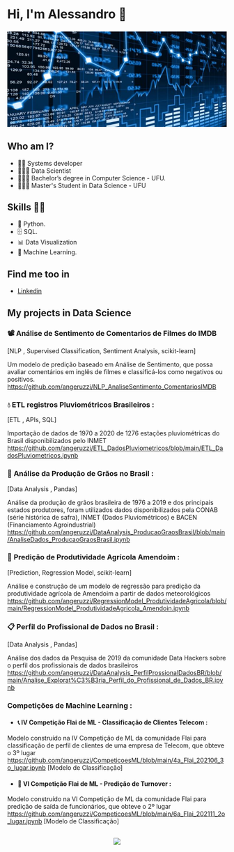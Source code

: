  # **Hi, I'm Alessandro** 👋 
###  
![GitHub Logo](fundo_ds_git.JPG)

## Who am I? 

* 👨‍💻 Systems developer
* 🧑🏻‍🎓 Data Scientist
* 👨🏼‍🎓 Bachelor’s degree in Computer Science - UFU.
* 👨🏼‍🎓 Master's Student in Data Science - UFU 

## Skills 👩‍💻

* 🐍 Python.
* 🗄 SQL.
* 📊 Data Visualization
* 🔮 Machine Learning. 

## Find me too in

*  [Linkedin]( https://www.linkedin.com/in/alessandroangeruzzi/ )

## **My projects in Data Science**

### 📽️ Análise de Sentimento de Comentarios de Filmes do IMDB
[NLP , Supervised Classification, Sentiment Analysis, scikit-learn]

Um modelo de predição baseado em Análise de Sentimento, que possa avaliar comentários em inglês de filmes e classificá-los como negativos ou positivos.
<br>https://github.com/angeruzzi/NLP_AnaliseSentimento_ComentariosIMDB
<br>

### :droplet: **ETL registros Pluviométricos Brasileiros** :  
[ETL , APIs, SQL]

Importação de dados de 1970 a 2020 de 1276 estações pluviométricas do Brasil disponibilizados pelo INMET
<br>https://github.com/angeruzzi/ETL_DadosPluviometricos/blob/main/ETL_DadosPluviometricos.ipynb 
<br>

### :ear_of_rice: **Análise da Produção de Grãos no Brasil** : 
[Data Analysis , Pandas]

Análise da produção de grãos brasileira de 1976 a 2019 e dos principais estados produtores, foram utilizados dados disponibilizados pela CONAB (série histórica de safra), INMET (Dados Pluviométricos) e BACEN (Financiamento Agroindustrial) 
<br>https://github.com/angeruzzi/DataAnalysis_ProducaoGraosBrasil/blob/main/AnaliseDados_ProducaoGraosBrasil.ipynb 
<br>

 ### :seedling: **Predição de Produtividade Agrícola Amendoim** :  
[Prediction, Regression Model, scikit-learn]

Análise e construção de um modelo de regressão para predição da produtividade agrícola de Amendoim a partir de dados meteorológicos
<br>https://github.com/angeruzzi/RegressionModel_ProdutividadeAgricola/blob/main/RegressionModel_ProdutividadeAgricola_Amendoin.ipynb 
<br>

### :clipboard: **Perfil do Profissional de Dados no Brasil** : 
[Data Analysis , Pandas]

Análise dos dados da Pesquisa de 2019 da comunidade Data Hackers sobre o perfil dos profissionais de dados brasileiros
<br>https://github.com/angeruzzi/DataAnalysis_PerfilProssionalDadosBR/blob/main/Analise_Explorat%C3%B3ria_Perfil_do_Profissional_de_Dados_BR.ipynb
<br>

### **Competições de Machine Learning** :

* #### :telephone_receiver: **IV Competição Flai de ML - Classificação de Clientes Telecom** : 

Modelo construído na IV Competição de ML da comunidade Flai para classificação de perfil de clientes de uma empresa de Telecom, que obteve o 3º lugar
<br>https://github.com/angeruzzi/CompeticoesML/blob/main/4a_Flai_202106_3o_lugar.ipynb [Modelo de Classificação]
<br>

* #### :raising_hand: **VI Competição Flai de ML - Predição de Turnover** : 

Modelo construído na VI Competição de ML da comunidade Flai para predição de saída de funcionários, que obteve o 2º lugar
<br>https://github.com/angeruzzi/CompeticoesML/blob/main/6a_Flai_202111_2o_lugar.ipynb [Modelo de Classificação]
<br>

##

<div align="center">
     <a href="https://github.com/angeruzzi">
     <img height="150em" src="https://github-readme-stats.vercel.app/api?username=angeruzzi&show_icons=true&theme=radical&include_all_commits=true&count_private=true"/>
</div>
 
<!--
**angeruzzi/angeruzzi** is a ✨ _special_ ✨ repository because its `README.md` (this file) appears on your GitHub profile.

Here are some ideas to get you started:

- 🔭 I’m currently working on ...
- 🌱 I’m currently learning ...
- 👯 I’m looking to collaborate on ...
- 🤔 I’m looking for help with ...
- 💬 Ask me about ...
- 📫 How to reach me: ...
- 😄 Pronouns: ...
- ⚡ Fun fact: ...
-->
